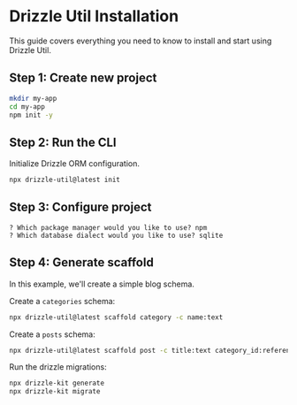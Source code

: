 # Drizzle Util Installation

This guide covers everything you need to know to install and start using Drizzle Util.

## Step 1: Create new project

```bash
mkdir my-app
cd my-app
npm init -y
```

## Step 2: Run the CLI

Initialize Drizzle ORM configuration.

```bash
npx drizzle-util@latest init
```

## Step 3: Configure project

```text
? Which package manager would you like to use? npm
? Which database dialect would you like to use? sqlite
```

## Step 4: Generate scaffold

In this example, we'll create a simple blog schema.

Create a `categories` schema:

```bash
npx drizzle-util@latest scaffold category -c name:text
```

Create a `posts` schema:

```bash
npx drizzle-util@latest scaffold post -c title:text category_id:references content:text is_draft:boolean published_at:timestamp
```

Run the drizzle migrations:

```bash
npx drizzle-kit generate
npx drizzle-kit migrate
```
